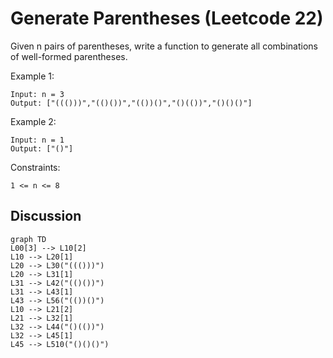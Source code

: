 # Generate Parentheses (Leetcode 22)

Given n pairs of parentheses, write a function to generate all combinations of well-formed parentheses.

 

Example 1:
```
Input: n = 3
Output: ["((()))","(()())","(())()","()(())","()()()"]
```
Example 2:
```
Input: n = 1
Output: ["()"]
```

Constraints:
```
1 <= n <= 8
```

## Discussion

```mermaid
graph TD
L00[3] --> L10[2]
L10 --> L20[1]
L20 --> L30("((()))")
L20 --> L31[1]
L31 --> L42("(()())")
L31 --> L43[1]
L43 --> L56("(())()")
L10 --> L21[2]
L21 --> L32[1]
L32 --> L44("()(())")
L32 --> L45[1]
L45 --> L510("()()()")
```
